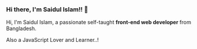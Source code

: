 ### Hi there, I'm Saidul Islam!! 👋

<p>Hi, I'm Saidul Islam, a passionate self-taught <b>front-end web developer</b> from Bangladesh.</p>
Also a JavaScript Lover and Learner..!
